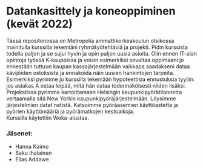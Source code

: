 # Datankasittely ja koneoppiminen (kevät 2022)

Tässä repositoriossa on Metropolia ammattikorkeakoulun otsikossa mainitulla kurssilla tekemiäni ryhmätyötehtäviä ja projekti. Pidin kurssista todella paljon ja se sujui hyvin ja opin paljon uusia asioita. 
Olin ennen IT-alan opintoja työssä K-kaupoissa ja voisin esimerkiksi soveltaa oppimaani jo ennestään tuttuun kaupan kassajärjestelmään vaikkapa saadakseni dataa kävijöiden ostoksista ja ennakoida näin uusien hankintojen tarpeita. Esimerkiksi pyrimme jo kurssilla tekemään hypoteettisia ennustuksia tyyliin: jos asiakas A ostaa leipää, mitä hän ostaa todennäköisesti niiden lisäksi. <br />
Projekstissa pyrimme kartoittamaan Helsingin kaupunkipyörätilannetta vertaamalla sitä New Yorkin kaupunkipyöräjärjestelmään. Löysimme järjestelmien datat netistä. Katsoimme pyöräasemien käyttöastetta ja pyörien käyttömääriä ja pyörämatkojen kestoaikoja. <br /> Kurssilla käytettiin Weka-alustaa. <br />

### Jäsenet:

<ul>
  <li>Hanna Kaimo</li>
  <li>Saku Ihalainen</li>
  <li>Elias Addawe</li>
</ul>


